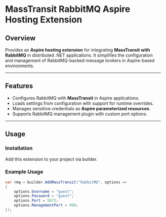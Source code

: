 # MassTransit RabbitMQ Aspire Hosting Extension

## Overview
Provides an **Aspire hosting extension** for integrating **MassTransit with RabbitMQ** in distributed .NET applications. It simplifies the configuration and management of RabbitMQ-backed message brokers in Aspire-based environments. 

---

## Features

- Configures RabbitMQ with **MassTransit** in Aspire applications.
- Loads settings from configuration with support for runtime overrides.
- Manages sensitive credentials as **Aspire parameterized resources**.
- Supports RabbitMQ management plugin with custom port options.

---

## Usage

### Installation

Add this extension to your project via builder.

### Example Usage

```csharp
var rmq = builder.AddMassTransit("RabbitMQ", options =>
{
    options.Username = "guest";
    options.Password = "guest";
    options.Port = 5672;
    options.ManagementPort = 999;
});

